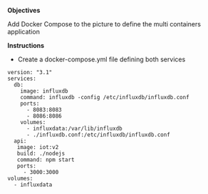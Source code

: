 **Objectives**

Add Docker Compose to the picture to define the multi containers application

**Instructions**

* Create a docker-compose.yml file defining both services

````
version: "3.1"
services:
  db:
    image: influxdb
    command: influxdb -config /etc/influxdb/influxdb.conf
    ports:
      - 8083:8083
      - 8086:8086
    volumes:
      - influxdata:/var/lib/influxdb
      - ./influxdb.conf:/etc/influxdb/influxdb.conf
  api:
   image: iot:v2
   build: ./nodejs
   command: npm start
   ports:
     - 3000:3000
volumes:
  - influxdata
````
